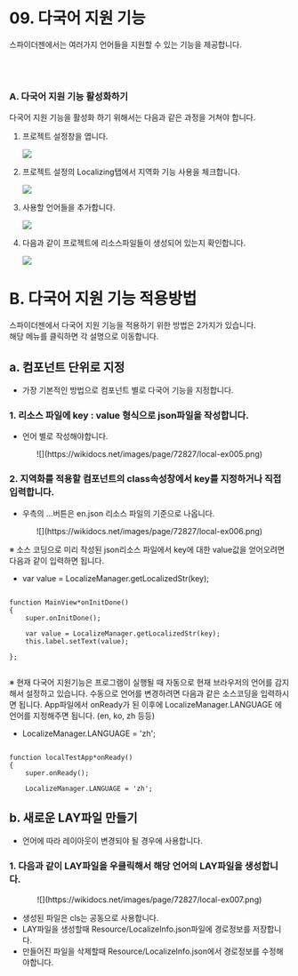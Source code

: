 # 09. 다국어 지원 기능
스파이더젠에서는 여러가지 언어들을 지원할 수 있는 기능을 제공합니다.

<br/>
<br/>

### A. 다국어 지원 기능 활성화하기
다국어 지원 기능을 활성화 하기 위해서는 다음과 같은 과정을 거쳐야 합니다.

1. 프로젝트 설정창을 엽니다.  

	![](https://wikidocs.net/images/page/72827/local-ex001.png)

2. 프로젝트 설정의 Localizing탭에서 지역화 기능 사용을 체크합니다.  


	![](https://wikidocs.net/images/page/72827/local-ex002.png)


3. 사용할 언어들을 추가합니다.

	![](https://wikidocs.net/images/page/72827/local-ex003.png)


4. 다음과 같이 프로젝트에 리소스파일들이 생성되어 있는지 확인합니다.  

	![](https://wikidocs.net/images/page/72827/local-ex004.png)


# B. 다국어 지원 기능 적용방법
스파이더젠에서 다국어 지원 기능을 적용하기 위한 방법은 2가지가 있습니다.  
해당 메뉴를 클릭하면 각 설명으로 이동합니다.

## a. 컴포넌트 단위로 지정
 - 가장 기본적인 방법으로 컴포넌트 별로 다국어 기능을 지정합니다.

### 1. 리소스 파일에 key : value 형식으로 json파일을 작성합니다. 
- 언어 별로 작성해야합니다.

<center>
![](https://wikidocs.net/images/page/72827/local-ex005.png) 
</center>

### 2. 지역화를 적용할 컴포넌트의 class속성창에서 key를 지정하거나 직접 입력합니다.
- 우측의 ...버튼은 en.json 리소스 파일의 기준으로 나옵니다.

<center>
![](https://wikidocs.net/images/page/72827/local-ex006.png)
</center>

※ 소스 코딩으로 미리 작성된 json리소스 파일에서 key에 대한 value값을 얻어오려면 다음과 같이 입력하면 됩니다.
   
- var value = LocalizeManager.getLocalizedStr(key);

``` 

function MainView*onInitDone()
{
	super.onInitDone();	
	
	var value = LocalizeManager.getLocalizedStr(key);
	this.label.setText(value);

};
 
``` 

※ 현재 다국어 지원기능은 프로그램이 실행될 때 자동으로 현재 브라우저의 언어를 감지해서 설정하고 있습니다. 수동으로 언어를 변경하려면 다음과 같은 소스코딩을 입력하시면 됩니다. App파일에서 onReady가 된 이후에 LocalizeManager.LANGUAGE 에 언어를 지정해주면 됩니다. (en, ko, zh 등등)

- LocalizeManager.LANGUAGE = 'zh';

```

function localTestApp*onReady()
{
	super.onReady();
	
	LocalizeManager.LANGUAGE = 'zh';

```

## b. 새로운 LAY파일 만들기
 - 언어에 따라 레이아웃이 변경되야 될 경우에 사용합니다.

### 1. 다음과 같이 LAY파일을 우클릭해서 해당 언어의 LAY파일을 생성합니다.

<center>
![](https://wikidocs.net/images/page/72827/local-ex007.png)
</center>

- 생성된 파일은 cls는 공동으로 사용합니다.
- LAY파일을 생성할때 Resource/LocalizeInfo.json파일에 경로정보를 저장합니다.
- 만들어진 파일을 삭제할때 Resource/LocalizeInfo.json에서 경로정보를 수정해야합니다.